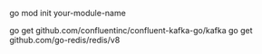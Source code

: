 go mod init your-module-name

go get github.com/confluentinc/confluent-kafka-go/kafka
go get github.com/go-redis/redis/v8
